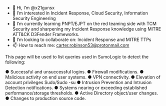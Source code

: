 - 👋 Hi, I’m @x21gunsx
- 👀 I’m interested in Incident Response, Cloud Security, Information Security Engineering
- 🌱 I’m currently learning PNPT/EJPT on the red teaming side with TCM Security and sharpening my Incident Response knowledge using MITRE ATT&CK D3Fender Frameworks.
- 💞️ I’m looking to collaborate on: Incident Response and MITRE TTPs
- 📫 How to reach me: carter.robinson53@protonmail.com

<!---
x21gunsx/x21gunsx is a ✨ special ✨ repository because its `README.md` (this file) appears on your GitHub profile.
You can click the Preview link to take a look at your changes.
--->
This page will be used to list queries used in SumoLogic to detect the following:

● Successful and unsuccessful logins.
● Firewall modifications.
● Malicious activity on end user systems.
● VPN connectivity.
● Elevation of account privileges Sudo/Sudo -su
● Intrusion Prevention and Intrusion Detection notifications.
● Systems nearing or exceeding established performance/storage thresholds. 
● Active Directory object/user changes.
● Changes to production source code.
